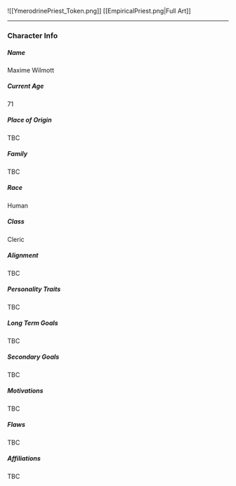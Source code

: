 ![[YmerodrinePriest_Token.png]]
[[EmpiricalPriest.png|Full Art]]

---
### Character Info
 
##### Name 
Maxime Wilmott
##### Current Age
71
##### Place of Origin
TBC
##### Family
TBC
##### Race
Human
##### Class
Cleric
##### Alignment
TBC
##### Personality Traits
TBC
##### Long Term Goals
TBC
##### Secondary Goals
TBC
##### Motivations
TBC
##### Flaws
TBC
##### Affiliations
TBC